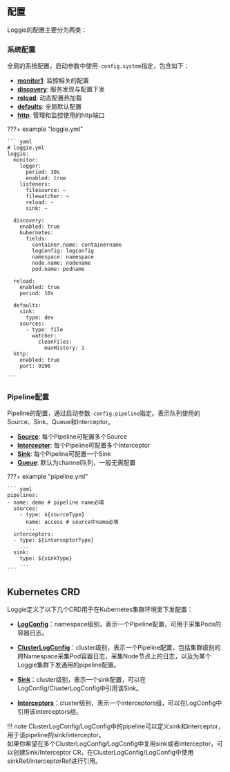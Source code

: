 
## 配置
Loggie的配置主要分为两类：
### 系统配置
全局的系统配置，启动参数中使用`-config.system`指定，包含如下：

- [**monitor1**](global/monitor.md): 监控相关的配置
- [**discovery**](global/discovery.md): 服务发现与配置下发
- [**reload**](global/reload.md): 动态配置热加载
- [**defaults**](global/defaults.md): 全局默认配置
- [**http**](global/http.md): 管理和监控使用的http端口

???+ example "loggie.yml"

    ``` yaml
    # loggie.yml
    loggie:
      monitor:
        logger:
          period: 30s
          enabled: true
        listeners:
          filesource: ~
          filewatcher: ~
          reload: ~
          sink: ~
    
      discovery:
        enabled: true
        kubernetes:
          fields:
            container.name: containername
            logConfig: logconfig
            namespace: namespace
            node.name: nodename
            pod.name: podname

      reload:
        enabled: true
        period: 10s

      defaults:
        sink:
          type: dev
        sources:
          - type: file
            watcher:
              cleanFiles:
                maxHistory: 1
      http:
        enabled: true
        port: 9196

    ```

### Pipeline配置
Pipeline的配置，通过启动参数`-config.pipeline`指定。表示队列使用的Source、Sink、Queue和Interceptor。

- [**Source**](pipelines/source/overview.md): 每个Pipeline可配置多个Source
- [**Interceptor**](pipelines/interceptor/normalize.md): 每个Pipeline可配置多个Interceptor
- [**Sink**](pipelines/sink/overview.md): 每个Pipeline可配置一个Sink
- [**Queue**](pipelines/queue/channel.md): 默认为channel队列，一般无需配置

???+ example "pipeline.yml"

    ``` yaml
    pipelines:
    - name: demo # pipeline name必填
      sources:
        - type: ${sourceType}
          name: access # source中name必填
          ...
      interceptors:
      - type: ${interceptorType}
        ...
      sink:
        type: ${sinkType}
        ...
    ```

## Kubernetes CRD
Loggie定义了以下几个CRD用于在Kubernetes集群环境里下发配置：  

- [**LogConfig**](discovery/kubernetes/logconfig.md)：namespace级别，表示一个Pipeline配置，可用于采集Pods的容器日志。  

- [**ClusterLogConfig**](discovery/kubernetes/clusterlogconfig.md)：cluster级别，表示一个Pipeline配置，包括集群级别的跨Namespace采集Pod容器日志，采集Node节点上的日志，以及为某个Loggie集群下发通用的pipeline配置。

- [**Sink**](discovery/kubernetes/sink.md)：cluster级别，表示一个sink配置，可以在LogConfig/ClusterLogConfig中引用该Sink。  

- [**Interceptors**](discovery/kubernetes/interceptors.md)：cluster级别，表示一个interceptors组，可以在LogConfig中引用该interceptors组。  

!!! note
    ClusterLogConfig/LogConfig中的pipeline可以定义sink和interceptor，用于该pipeline的sink/interceptor。  
    如果你希望在多个ClusterLogConfig/LogConfig中复用sink或者interceptor，可以创建Sink/Interceptor CR，在ClusterLogConfig/LogConfig中使用sinkRef/interceptorRef进行引用。
